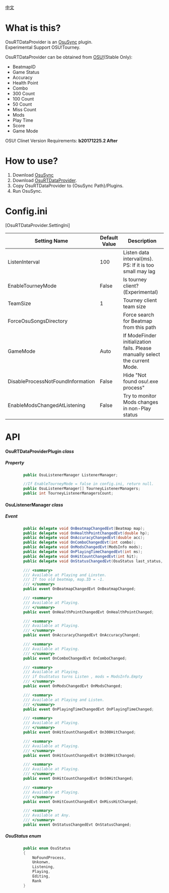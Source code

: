 [中文](https://github.com/KedamaOvO/OsuRTDataProvider/blob/master/README-CN.md)  
# What is this?
OsuRTDataProvider is an [OsuSync](https://github.com/Deliay/osuSync) plugin.  
Experimental Support OSU!Tourney.  
  
OsuRTDataProvider can be obtained from [OSU!](https://osu.ppy.sh)(Stable Only):
* BeatmapID
* Game Status
* Accuracy
* Health Point
* Combo
* 300  Count
* 100  Count
* 50   Count
* Miss Count
* Mods
* Play Time
* Score
* Game Mode

OSU! Clinet Version Requirements: **b20171225.2 After**  

# How to use?
1. Download [OsuSync](https://github.com/Deliay/osuSync)
2. Download [OsuRTDataProvider](https://github.com/KedamaOvO/OsuRTDataProvider-Release/releases).
3. Copy OsuRTDataProvider to {OsuSync Path}/Plugins.
4. Run OsuSync.

# Config.ini
[OsuRTDataProvider.SettingIni]

|Setting Name|Default Value|Description|
| ----- | ----- | ----- |
| ListenInterval | 100 | Listen data interval(ms). PS: If it is too small may lag |
| EnableTourneyMode | False | Is tourney client?(Experimental)|
| TeamSize | 1 | Tourney client team size|
| ForceOsuSongsDirectory |  | Force search for Beatmap from this path|
| GameMode | Auto |If ModeFinder initialization fails. Please manually select the current Mode.|
| DisableProcessNotFoundInformation | False | Hide "Not found osu!.exe process"|
| EnableModsChangedAtListening | False | Try to monitor Mods changes in non-Play status|

# API
#### OsuRTDataProviderPlugin ***class***
##### Property
```csharp
        public OsuListenerManager ListenerManager;

        //If EnableTourneyMode = false in config.ini, return null.
        public OsuListenerManager[] TourneyListenerManagers;
        public int TourneyListenerManagersCount;
```
#### OsuListenerManager ***class***
##### Event
```csharp
        public delegate void OnBeatmapChangedEvt(Beatmap map);
        public delegate void OnHealthPointChangedEvt(double hp);
        public delegate void OnAccuracyChangedEvt(double acc);
        public delegate void OnComboChangedEvt(int combo);
        public delegate void OnModsChangedEvt(ModsInfo mods);
        public delegate void OnPlayingTimeChangedEvt(int ms);
        public delegate void OnHitCountChangedEvt(int hit);
        public delegate void OnStatusChangedEvt(OsuStatus last_status, OsuStatus status);

        /// <summary>
        /// Available at Playing and Linsten.
        /// If too old beatmap, map.ID = -1.
        /// </summary>
        public event OnBeatmapChangedEvt OnBeatmapChanged;

        /// <summary>
        /// Available at Playing.
        /// </summary>
        public event OnHealthPointChangedEvt OnHealthPointChanged;

        /// <summary>
        /// Available at Playing.
        /// </summary>
        public event OnAccuracyChangedEvt OnAccuracyChanged;

        /// <summary>
        /// Available at Playing.
        /// </summary>
        public event OnComboChangedEvt OnComboChanged;

        /// <summary>
        /// Available at Playing.
        /// if OsuStatus turns Listen , mods = ModsInfo.Empty
        /// </summary>
        public event OnModsChangedEvt OnModsChanged;

        /// <summary>
        /// Available at Playing and Listen.
        /// </summary>
        public event OnPlayingTimeChangedEvt OnPlayingTimeChanged;

        /// <summary>
        /// Available at Playing.
        /// </summary>
        public event OnHitCountChangedEvt On300HitChanged;

        /// <summary>
        /// Available at Playing.
        /// </summary>
        public event OnHitCountChangedEvt On100HitChanged;

        /// <summary>
        /// Available at Playing.
        /// </summary>
        public event OnHitCountChangedEvt On50HitChanged;

        /// <summary>
        /// Available at Playing.
        /// </summary>
        public event OnHitCountChangedEvt OnMissHitChanged;

        /// <summary>
        /// Available at Any.
        /// </summary>
        public event OnStatusChangedEvt OnStatusChanged;
```

##### OsuStatus ***enum***
```csharp
        public enum OsuStatus
        {
            NoFoundProcess,
            Unkonwn,
            Listening,
            Playing,
            Editing,
            Rank
        }
```
